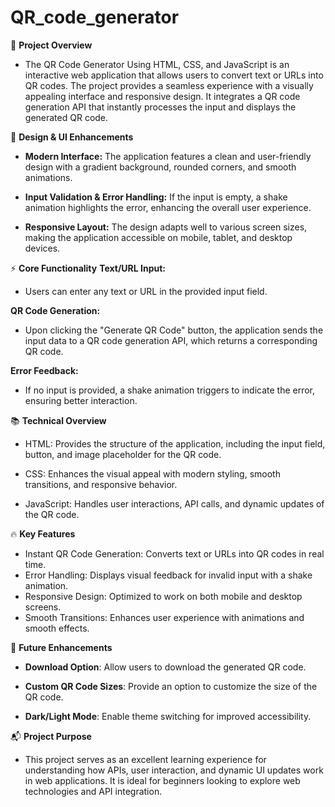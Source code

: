 # QR_code_generator
📄 **Project Overview**
- The QR Code Generator Using HTML, CSS, and JavaScript is an interactive web application that allows users to convert text or URLs into QR codes. The project provides a seamless experience with a visually appealing interface and responsive design. It integrates a QR code generation API that instantly processes the input and displays the generated QR code.

🎨 **Design & UI Enhancements**
- **Modern Interface:** The application features a clean and user-friendly design with a gradient background, rounded corners, and smooth animations.

- **Input Validation & Error Handling:** If the input is empty, a shake animation highlights the error, enhancing the overall user experience.

- **Responsive Layout:** The design adapts well to various screen sizes, making the application accessible on mobile, tablet, and desktop devices.

⚡️ **Core Functionality**
 **Text/URL Input:**
- Users can enter any text or URL in the provided input field.

**QR Code Generation:**
- Upon clicking the "Generate QR Code" button, the application sends the input data to a QR code generation API, which returns a corresponding QR code.

**Error Feedback:**
- If no input is provided, a shake animation triggers to indicate the error, ensuring better interaction.

📚 **Technical Overview**
- HTML: Provides the structure of the application, including the input field, button, and image placeholder for the QR code.

- CSS: Enhances the visual appeal with modern styling, smooth transitions, and responsive behavior.

- JavaScript: Handles user interactions, API calls, and dynamic updates of the QR code.

🔥 **Key Features**
-  Instant QR Code Generation: Converts text or URLs into QR codes in real time.
- Error Handling: Displays visual feedback for invalid input with a shake animation.
- Responsive Design: Optimized to work on both mobile and desktop screens.
-  Smooth Transitions: Enhances user experience with animations and smooth effects.

🎁 **Future Enhancements**
- **Download Option**: Allow users to download the generated QR code.

- **Custom QR Code Sizes**: Provide an option to customize the size of the QR code.

- **Dark/Light Mode**: Enable theme switching for improved accessibility.

📬 **Project Purpose**
- This project serves as an excellent learning experience for understanding how APIs, user interaction, and dynamic UI updates work in web applications. It is ideal for beginners looking to explore web technologies and API integration.

